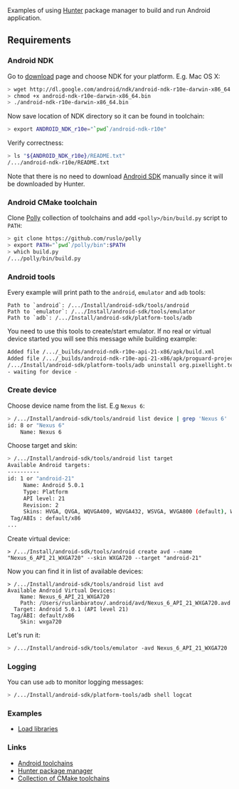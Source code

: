 Examples of using [Hunter](https://github.com/ruslo/hunter) package manager to build and run Android application.

## Requirements

### Android NDK

Go to [download](https://developer.android.com/ndk/downloads/index.html) page and choose NDK for your platform. E.g. Mac OS X:
```bash
> wget http://dl.google.com/android/ndk/android-ndk-r10e-darwin-x86_64.bin
> chmod +x android-ndk-r10e-darwin-x86_64.bin
> ./android-ndk-r10e-darwin-x86_64.bin
```

Now save location of NDK directory so it can be found in toolchain:
```bash
> export ANDROID_NDK_r10e="`pwd`/android-ndk-r10e"
```

Verify correctness:
```bash
> ls "${ANDROID_NDK_r10e}/README.txt"
/.../android-ndk-r10e/README.txt
```

Note that there is no need to download [Android SDK](http://developer.android.com/sdk/index.html#Other) manually since it will be downloaded by Hunter.

### Android CMake toolchain

Clone [Polly](https://github.com/ruslo/polly) collection of toolchains and add `<polly>/bin/build.py` script to `PATH`:

```bash
> git clone https://github.com/ruslo/polly
> export PATH="`pwd`/polly/bin":$PATH
> which build.py
/.../polly/bin/build.py
```

### Android tools

Every example will print path to the `android`, `emulator` and `adb` tools:
```
Path to `android`: /.../Install/android-sdk/tools/android
Path to `emulator`: /.../Install/android-sdk/tools/emulator
Path to `adb`: /.../Install/android-sdk/platform-tools/adb
```

You need to use this tools to create/start emulator. If no real or virtual device started you will see this message while building example:
```bash
Added file /.../_builds/android-ndk-r10e-api-21-x86/apk/build.xml
Added file /.../_builds/android-ndk-r10e-api-21-x86/apk/proguard-project.txt
/.../Install/android-sdk/platform-tools/adb uninstall org.pixellight.test
- waiting for device -
```

### Create device

Choose device name from the list. E.g `Nexus 6`:
```bash
> /.../Install/android-sdk/tools/android list device | grep 'Nexus 6'
id: 8 or "Nexus 6"
    Name: Nexus 6
```

Choose target and skin:
```bash
> /.../Install/android-sdk/tools/android list target
Available Android targets:
----------
id: 1 or "android-21"
     Name: Android 5.0.1
     Type: Platform
     API level: 21
     Revision: 2
     Skins: HVGA, QVGA, WQVGA400, WQVGA432, WSVGA, WVGA800 (default), WVGA854, WXGA720, WXGA800, WXGA800-7in
 Tag/ABIs : default/x86
...
```

Create virtual device:
```
> /.../Install/android-sdk/tools/android create avd --name "Nexus_6_API_21_WXGA720" --skin WXGA720 --target "android-21"
```

Now you can find it in list of available devices:
```
> /.../Install/android-sdk/tools/android list avd
Available Android Virtual Devices:
    Name: Nexus_6_API_21_WXGA720
    Path: /Users/ruslanbaratov/.android/avd/Nexus_6_API_21_WXGA720.avd
  Target: Android 5.0.1 (API level 21)
 Tag/ABI: default/x86
    Skin: wxga720
```

Let's run it:
```bash
> /.../Install/android-sdk/tools/emulator -avd Nexus_6_API_21_WXGA720
```

### Logging

You can use `adb` to monitor logging messages:
```bash
> /.../Install/android-sdk/platform-tools/adb shell logcat
```

### Examples

* [Load libraries](https://github.com/forexample/android-cmake/tree/master/01-load-libraries)

### Links

* [Android toolchains](https://github.com/ruslo/polly/wiki/Toolchain-list#android-ndk-xxx)
* [Hunter package manager](https://github.com/ruslo/hunter)
* [Collection of CMake toolchains](https://github.com/ruslo/polly)
